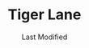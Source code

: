 ---
layout: location-page
date: Last Modified
description: "Local COVID-19 testing is available at Tiger Lane in Memphis, Tennessee, USA."
permalink: "locations/tennessee/memphis/tiger-lane/"
tags:
  - locations
  - tennessee
title: Tiger Lane
uniqueName: tiger-lane
state: Tennessee
stateAbbr: TN
hood: "Memphis"
address: "450 Early Maxwell Blvd"
city: "Memphis"
zip: "38104"
zipsNearby: "38002 38004 38008 38011 38012 38014 38015 38017 38027 38016 38018 38088 38019 38023 38028 38029 38036 38037 38138 38139 38183 38039 38041 38042 38045 38046 38010 38049 37501 37544 38101 38103 38104 38105 38106 38107 38108 38109 38111 38112 38113 38114 38115 38116 38117 38118 38119 38120 38122 38124 38125 38126 38127 38128 38130 38131 38132 38133 38134 38135 38136 38137 38141 38145 38147 38148 38150 38151 38152 38157 38159 38161 38163 38166 38167 38168 38173 38174 38175 38177 38181 38182 38184 38186 38187 38188 38190 38193 38194 38197 38392 38053 38054 38055 38083 38057 38058 38048 38060 38063 38066 38067 38068 38069 38071 38381 38075 38076 38601 38602 38603 38606 38611 38617 38618 38619 38620 38621 38623 38626 38632 38633 38634 38635 38649 38637 38638 38639 38641 38642 38644 38609 38646 38647 38651 38654 38655 38658 38659 38661 38664 38665 38666 38668 38628 38670 38671 38672 38676 38677 38679 38680 38686 38685 72310 72311 72312 72313 72411 72414 72315 72316 72319 72320 72321 72322 72419 72324 72325 72326 72327 72426 72329 72330 72331 72332 72428 72429 72335 72336 72338 72339 72340 72432 72341 72342 72346 72347 72348 72350 72351 72352 72437 72438 72354 72355 72358 72359 72442 72360 72364 72365 72447 72368 72370 72372 72373 72376 72377 72467 72472 72384 72386 72387 72475 72479 72390 72301 72303 72391 72394 72395 72396 38110 38142 38165" 
mapUrl: "http://maps.apple.com/?q=Tiger+Lane&address=450+Early+Maxwell+Blvd,Memphis,Tennessee,38104"
locationType: Drive-thru
phone: "901-203-5526"
website: "undefined"
onlineBooking: undefined
closed: undefined
closedUpdate: April 22nd, 2020
notes: "By appointment only."
days: Contact for hours of operation.
ctaMessage: Call 901-203-5526
ctaUrl: "tel:901-203-5526"
---